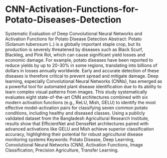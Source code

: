 # CNN-Activation-Functions-for-Potato-Diseases-Detection
Systematic Evaluation of Deep Convolutional Neural Networks and Activation Functions for Potato Disease Detection
Abstract:
Potato (Solanum tuberosum L.) is a globally important staple crop, but its production is severely threatened by diseases such as Black Scurf, Blackleg, and Pink Rot, which can cause significant yield losses and economic damage. For example, potato diseases have been reported to reduce yields by up to 20-30% in some regions, translating into billions of dollars in losses annually worldwide. Early and accurate detection of these diseases is therefore critical to prevent spread and mitigate damage. Deep learning, especially Convolutional Neural Networks (CNNs), has emerged as a powerful tool for automated plant disease identification due to its ability to learn complex visual patterns from images. This study systematically evaluates eight state-of-the-art CNN architectures combined with six modern activation functions (e.g., ReLU, Mish, GELU) to identify the most effective model-activation pairs for classifying seven common potato conditions, including healthy and diseased classes. Using a publicly validated dataset from the Bangladesh Agricultural Research Institute, results show that EfficientNet and DenseNet architectures paired with advanced activations like GELU and Mish achieve superior classification accuracy, highlighting their potential for robust agricultural disease monitoring systems
Keywords: Potato Disease, Deep Learning, Convolutional Neural Networks (CNN), Activation Functions, Image Classification, Precision Agriculture, Transfer Learning.
